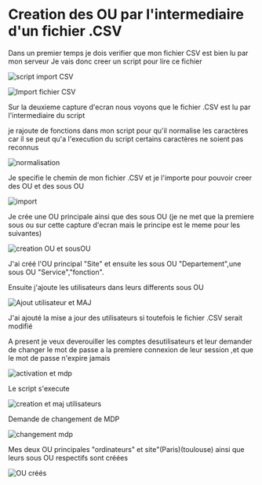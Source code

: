 # Creation des OU par l'intermediaire d'un fichier .CSV 

Dans un premier temps je dois verifier que mon fichier CSV est bien lu par mon serveur 
Je vais donc creer un script pour lire ce fichier 


![script import CSV](https://github.com/user-attachments/assets/4a3e77bf-f8e8-4164-99e2-58abefd23120)


![Import fichier CSV](https://github.com/user-attachments/assets/70300232-7fae-4424-a4c4-101681232e2c)

Sur la deuxieme capture d'ecran nous voyons que le fichier .CSV est lu par l'intermediaire du script 

je rajoute de fonctions dans mon script pour qu'il normalise les caractères car il se peut qu'a l'execution du script certains caractères ne soient pas reconnus 


![normalisation](https://github.com/user-attachments/assets/9524ce89-a97c-4456-8d3d-184cf5b7340e)


Je specifie le chemin de mon fichier .CSV et je l'importe  pour pouvoir creer des OU et des sous OU

![import](https://github.com/user-attachments/assets/8e95817e-1cd7-41ca-983b-bcff12fe1401)

Je crée une OU principale ainsi que des sous OU 
(je ne met que la premiere sous ou sur cette capture d'ecran mais le principe est le meme pour les suivantes)

![creation OU et sousOU](https://github.com/user-attachments/assets/b77aee82-9160-487d-a7ab-9dd306b64395)

J'ai créé l'OU principal "Site" et ensuite les sous OU "Departement",une sous OU "Service","fonction".

Ensuite j'ajoute les utilisateurs dans leurs differents sous OU 

![Ajout utilisateur et MAJ](https://github.com/user-attachments/assets/843de1b7-02ea-440e-a59a-dca9186e69f2)

J'ai ajouté la mise a jour des utilisateurs si toutefois le fichier .CSV serait modifié


A present je veux deverouiller les comptes desutilisateurs et leur demander de changer le mot de passe a la premiere connexion de leur session ,et que le mot de passe n'expire jamais 

![activation et mdp](https://github.com/user-attachments/assets/fcd14730-13e6-4928-a81c-7961b09a3e73)

Le script s'execute 

![creation et maj utilisateurs](https://github.com/user-attachments/assets/7098c3f3-b0c4-4f62-8f95-ac4c3aad8d3e)

Demande de changement de MDP 

![changement mdp](https://github.com/user-attachments/assets/1c36db7b-5141-48e6-b315-e86ef9e1be86)


Mes deux OU principales  "ordinateurs" et site"(Paris)(toulouse) ainsi que leurs sous OU respectifs sont créées

![OU créés](https://github.com/user-attachments/assets/3bfd4495-e3e4-4e11-a1dc-7e23cd4287bc)





























